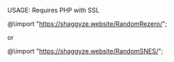 USAGE: Requires PHP with SSL

@\import "https://shaggyze.website/RandomRezero/";

or

@\import "https://shaggyze.website/RandomSNES/";
